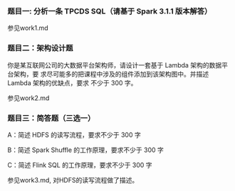 ### 题目一: 分析一条 TPCDS SQL（请基于 Spark 3.1.1 版本解答）

参见work1.md

### 题目二：架构设计题 

你是某互联网公司的大数据平台架构师，请设计一套基于 Lambda 架构的数据平台架构，要 求尽可能多的把课程中涉及的组件添加到该架构图中。并描述 Lambda 架构的优缺点，要求 不少于 300 字。 

参见work2.md

### 题目三：简答题（三选一） 

 A：简述 HDFS 的读写流程，要求不少于 300 字 

B：简述 Spark Shuffle 的工作原理，要求不少于 300 字 

C：简述 Flink SQL 的工作原理，要求不少于 300 字



参见work3.md, 对HDFS的读写流程做了描述。